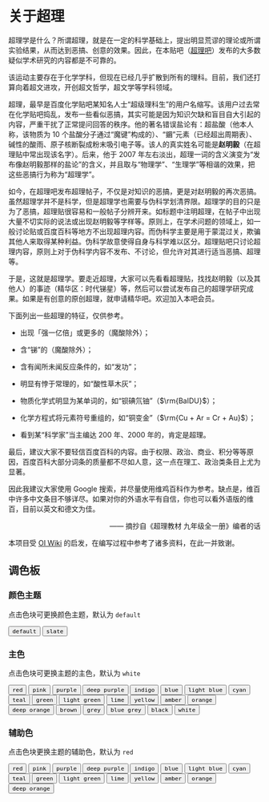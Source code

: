 # 关于超理
超理学是什么？所谓超理，就是在一定的科学基础上，提出明显荒谬的理论或所谓实验结果，从而达到恶搞、创意的效果。因此，在本贴吧（[超理吧](https://tieba.baidu.com/f?ie=utf-8&kw=%E8%B6%85%E7%90%86)）发布的大多数疑似学术研究的内容都是不可靠的。

该运动主要存在于化学学科，但现在已经几乎扩散到所有的理科。目前，我们还打算向着超文进攻，开创超文哲学，超文学等学科领域。

超理，最早是百度化学贴吧某知名人士“超级理科生”的用户名缩写。该用户过去常在化学贴吧捣乱，发布一些看似恶搞，其实可能是因为知识欠缺和盲目自大引起的内容，严重干扰了正常提问回答的秩序。他的著名错误盐论有：超盐酸（他本人称，该物质为 10 个盐酸分子通过“魔键”构成的）、“𨭦”元素（已经超出周期表）、碱性的酸雨、原子核断裂成粉末吸引电子等。该人的真实姓名可能是**赵明毅**（在超理贴中常出现该名字）。后来，他于 2007 年左右淡出，超理一词的含义演变为“发布像赵明毅那样的盐论”的含义，并且取与“物理学”、“生理学”等相谐的效果，把这些恶搞行为称为“超理学”。

如今，在超理吧发布超理帖子，不仅是对知识的恶搞，更是对赵明毅的再次恶搞。虽然超理学并不是科学，但是超理学也需要与伪科学划清界限。超理学的目的只是为了恶搞，超理贴很容易和一般帖子分辨开来。如标题中注明超理，在帖子中出现大量不切实际的说法或出现赵明毅等字样等。原则上，在学术问题的领域上，如一般讨论贴或百度百科等地方不出现超理内容。而伪科学主要是用于蒙混过关，欺骗其他人来取得某种利益。伪科学故意使得自身与科学难以区分。超理贴吧只讨论超理内容，原则上对于伪科学内容不发布、不讨论，但允许对其进行适当恶搞、超理等。

于是，这就是超理学。要走近超理，大家可以先看看超理贴，找找赵明毅（以及其他人）的事迹（精华区：时代锑星）等，然后可以尝试发布自己的超理学研究成果。如果是有创意的原创超理，就申请精华吧。欢迎加入本吧会员。

下面列出一些超理的特征，仅供参考。

-   出现「强一亿倍」或更多的（魔酸除外）；

-   含“锑”的（魔酸除外）；

-   含有闻所未闻反应条件的，如“发功”；

-   明显有悖于常理的，如“酸性草木灰”；

-   物质化学式明显为某单词的，如“钡碘氘铀”（$\rm{BaIDU}$）；

-   化学方程式将元素符号重组的，如“铜变金”（$\rm{Cu + Ar = Cr + Au}$）；

-   看到某“科学家”当主编达 200 年、2000 年的，肯定是超理。

最后，建议大家不要轻信百度百科的内容。由于权限、政治、商业、积分等等原因，百度百科大部分词条的质量都不尽如人意，这一点在理工、政治类条目上尤为显著。

因此我建议大家使用 Google 搜索，并尽量使用维鸡百科作为参考。缺点是，维百中许多中文条目不够详尽。如果对你的外语水平有自信，你也可以看外语版的维百，目前以英文和德文为佳。

<p align="right">—— 摘抄自《超理教材 九年级全一册》编者的话</p>

本项目受 [OI Wiki](https://oi-wiki.org/) 的启发，在编写过程中参考了诸多资料，在此一并致谢。

## 调色板

### 颜色主题

点击色块可更换颜色主题，默认为 `default`

<div class="tx-switch">
  <button data-md-color-scheme="default"><code>default</code></button>
  <button data-md-color-scheme="slate"><code>slate</code></button>
</div>

<script>
  var buttons = document.querySelectorAll("button[data-md-color-scheme]")
  buttons.forEach(function(button) {
    button.addEventListener("click", function() {
      var attr = this.getAttribute("data-md-color-scheme")
      document.body.setAttribute("data-md-color-scheme", attr)
      var name = document.querySelector("#__code_0 code span:nth-child(7)")
      localStorage.setItem("data-md-color-scheme", attr)
    })
  })
</script>

### 主色

点击色块可更换主题的主色，默认为 `white`

<style>
  .md-typeset button[data-md-color-primary] > code {
    color: var(--md-code-bg-color);
    background-color: var(--md-primary-fg-color);
  }
</style>

<div class="tx-switch">
  <button data-md-color-primary="red"><code>red</code></button>
  <button data-md-color-primary="pink"><code>pink</code></button>
  <button data-md-color-primary="purple"><code>purple</code></button>
  <button data-md-color-primary="deep-purple"><code>deep purple</code></button>
  <button data-md-color-primary="indigo"><code>indigo</code></button>
  <button data-md-color-primary="blue"><code>blue</code></button>
  <button data-md-color-primary="light-blue"><code>light blue</code></button>
  <button data-md-color-primary="cyan"><code>cyan</code></button>
  <button data-md-color-primary="teal"><code>teal</code></button>
  <button data-md-color-primary="green"><code>green</code></button>
  <button data-md-color-primary="light-green"><code>light green</code></button>
  <button data-md-color-primary="lime"><code>lime</code></button>
  <button data-md-color-primary="yellow"><code>yellow</code></button>
  <button data-md-color-primary="amber"><code>amber</code></button>
  <button data-md-color-primary="orange"><code>orange</code></button>
  <button data-md-color-primary="deep-orange"><code>deep orange</code></button>
  <button data-md-color-primary="brown"><code>brown</code></button>
  <button data-md-color-primary="grey"><code>grey</code></button>
  <button data-md-color-primary="blue-grey"><code>blue grey</code></button>
  <button data-md-color-primary="black"><code>black</code></button>
  <button data-md-color-primary="white"><code>white</code></button>
</div>

<script>
  var buttons = document.querySelectorAll("button[data-md-color-primary]")
  buttons.forEach(function(button) {
    button.addEventListener("click", function() {
      var attr = this.getAttribute("data-md-color-primary")
      document.body.setAttribute("data-md-color-primary", attr)
      var name = document.querySelector("#__code_2 code span:nth-child(7)")
      localStorage.setItem("data-md-color-primary", attr)
    })
  })
</script>

### 辅助色

点击色块更换主题的辅助色，默认为 `red`

<style>
  .md-typeset button[data-md-color-accent] > code {
    background-color: var(--md-code-bg-color);
    color: var(--md-accent-fg-color);
  }
</style>

<div class="tx-switch">
  <button data-md-color-accent="red"><code>red</code></button>
  <button data-md-color-accent="pink"><code>pink</code></button>
  <button data-md-color-accent="purple"><code>purple</code></button>
  <button data-md-color-accent="deep-purple"><code>deep purple</code></button>
  <button data-md-color-accent="indigo"><code>indigo</code></button>
  <button data-md-color-accent="blue"><code>blue</code></button>
  <button data-md-color-accent="light-blue"><code>light blue</code></button>
  <button data-md-color-accent="cyan"><code>cyan</code></button>
  <button data-md-color-accent="teal"><code>teal</code></button>
  <button data-md-color-accent="green"><code>green</code></button>
  <button data-md-color-accent="light-green"><code>light green</code></button>
  <button data-md-color-accent="lime"><code>lime</code></button>
  <button data-md-color-accent="yellow"><code>yellow</code></button>
  <button data-md-color-accent="amber"><code>amber</code></button>
  <button data-md-color-accent="orange"><code>orange</code></button>
  <button data-md-color-accent="deep-orange"><code>deep orange</code></button>
</div>

<script>
  var buttons = document.querySelectorAll("button[data-md-color-accent]")
  buttons.forEach(function(button) {
    button.addEventListener("click", function() {
      var attr = this.getAttribute("data-md-color-accent")
      document.body.setAttribute("data-md-color-accent", attr)
      var name = document.querySelector("#__code_3 code span:nth-child(7)")
      localStorage.setItem("data-md-color-accent", attr)
    })
  })
</script>
